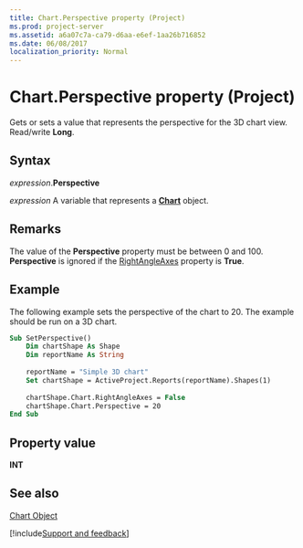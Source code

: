 ```yaml
---
title: Chart.Perspective property (Project)
ms.prod: project-server
ms.assetid: a6a07c7a-ca79-d6aa-e6ef-1aa26b716852
ms.date: 06/08/2017
localization_priority: Normal
---
```



# Chart.Perspective property (Project)
Gets or sets a value that represents the perspective for the 3D chart view. Read/write  **Long**.

## Syntax

_expression_.**Perspective**

_expression_ A variable that represents a **[Chart](Project.Chart.md)** object.


## Remarks

The value of the  **Perspective** property must be between 0 and 100. **Perspective** is ignored if the [RightAngleAxes](Project.chart.rightangleaxes.md) property is **True**.


## Example

The following example sets the perspective of the chart to 20. The example should be run on a 3D chart.


```vb
Sub SetPerspective()
    Dim chartShape As Shape
    Dim reportName As String
    
    reportName = "Simple 3D chart"
    Set chartShape = ActiveProject.Reports(reportName).Shapes(1)
    
    chartShape.Chart.RightAngleAxes = False
    chartShape.Chart.Perspective = 20
End Sub
```


## Property value

 **INT**


## See also


[Chart Object](Project.chart.md)

[!include[Support and feedback](~/includes/feedback-boilerplate.md)]